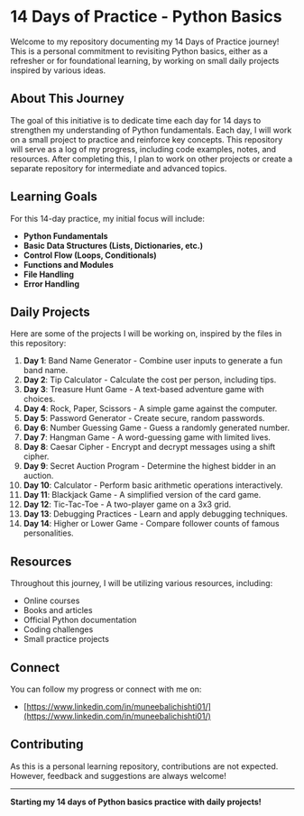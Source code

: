 # 14 Days of Practice - Python Basics

Welcome to my repository documenting my 14 Days of Practice journey! This is a personal commitment to revisiting Python basics, either as a refresher or for foundational learning, by working on small daily projects inspired by various ideas.

## About This Journey

The goal of this initiative is to dedicate time each day for 14 days to strengthen my understanding of Python fundamentals. Each day, I will work on a small project to practice and reinforce key concepts. This repository will serve as a log of my progress, including code examples, notes, and resources. After completing this, I plan to work on other projects or create a separate repository for intermediate and advanced topics.

## Learning Goals

For this 14-day practice, my initial focus will include:

* **Python Fundamentals**
* **Basic Data Structures (Lists, Dictionaries, etc.)**
* **Control Flow (Loops, Conditionals)**
* **Functions and Modules**
* **File Handling**
* **Error Handling**

## Daily Projects

Here are some of the projects I will be working on, inspired by the files in this repository:

1. **Day 1**: Band Name Generator - Combine user inputs to generate a fun band name.
2. **Day 2**: Tip Calculator - Calculate the cost per person, including tips.
3. **Day 3**: Treasure Hunt Game - A text-based adventure game with choices.
4. **Day 4**: Rock, Paper, Scissors - A simple game against the computer.
5. **Day 5**: Password Generator - Create secure, random passwords.
6. **Day 6**: Number Guessing Game - Guess a randomly generated number.
7. **Day 7**: Hangman Game - A word-guessing game with limited lives.
8. **Day 8**: Caesar Cipher - Encrypt and decrypt messages using a shift cipher.
9. **Day 9**: Secret Auction Program - Determine the highest bidder in an auction.
10. **Day 10**: Calculator - Perform basic arithmetic operations interactively.
11. **Day 11**: Blackjack Game - A simplified version of the card game.
12. **Day 12**: Tic-Tac-Toe - A two-player game on a 3x3 grid.
13. **Day 13**: Debugging Practices - Learn and apply debugging techniques.
14. **Day 14**: Higher or Lower Game - Compare follower counts of famous personalities.

## Resources

Throughout this journey, I will be utilizing various resources, including:

* Online courses
* Books and articles
* Official Python documentation
* Coding challenges
* Small practice projects

## Connect

You can follow my progress or connect with me on:

* [https://www.linkedin.com/in/muneebalichishti01/](https://www.linkedin.com/in/muneebalichishti01/)

## Contributing

As this is a personal learning repository, contributions are not expected. However, feedback and suggestions are always welcome!

---

**Starting my 14 days of Python basics practice with daily projects!**
